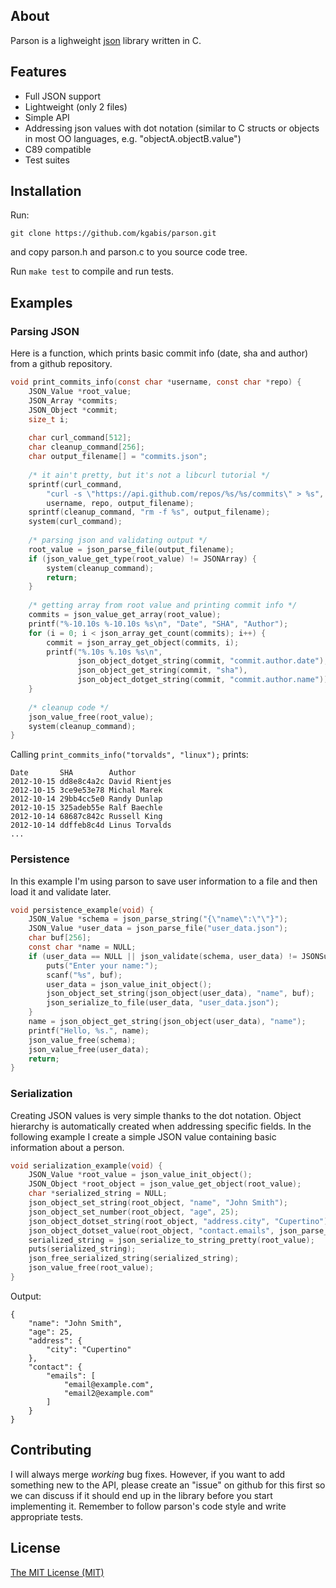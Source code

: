 ## About
Parson is a lighweight [json](http://json.org) library written in C.

## Features
* Full JSON support
* Lightweight (only 2 files)
* Simple API
* Addressing json values with dot notation (similar to C structs or objects in most OO languages, e.g. "objectA.objectB.value")
* C89 compatible
* Test suites

## Installation
Run:
```
git clone https://github.com/kgabis/parson.git
```
and copy parson.h and parson.c to you source code tree.

Run ```make test``` to compile and run tests.

## Examples
### Parsing JSON
Here is a function, which prints basic commit info (date, sha and author) from a github repository.  
```c
void print_commits_info(const char *username, const char *repo) {
    JSON_Value *root_value;
    JSON_Array *commits;
    JSON_Object *commit;
    size_t i;
    
    char curl_command[512];
    char cleanup_command[256];
    char output_filename[] = "commits.json";
    
    /* it ain't pretty, but it's not a libcurl tutorial */
    sprintf(curl_command, 
        "curl -s \"https://api.github.com/repos/%s/%s/commits\" > %s",
        username, repo, output_filename);
    sprintf(cleanup_command, "rm -f %s", output_filename);
    system(curl_command);
    
    /* parsing json and validating output */
    root_value = json_parse_file(output_filename);
    if (json_value_get_type(root_value) != JSONArray) {
        system(cleanup_command);
        return;
    }
    
    /* getting array from root value and printing commit info */
    commits = json_value_get_array(root_value);
    printf("%-10.10s %-10.10s %s\n", "Date", "SHA", "Author");
    for (i = 0; i < json_array_get_count(commits); i++) {
        commit = json_array_get_object(commits, i);
        printf("%.10s %.10s %s\n",
               json_object_dotget_string(commit, "commit.author.date"),
               json_object_get_string(commit, "sha"),
               json_object_dotget_string(commit, "commit.author.name"));
    }
    
    /* cleanup code */
    json_value_free(root_value);
    system(cleanup_command);
}

```
Calling ```print_commits_info("torvalds", "linux");``` prints:  
```
Date       SHA        Author
2012-10-15 dd8e8c4a2c David Rientjes
2012-10-15 3ce9e53e78 Michal Marek
2012-10-14 29bb4cc5e0 Randy Dunlap
2012-10-15 325adeb55e Ralf Baechle
2012-10-14 68687c842c Russell King
2012-10-14 ddffeb8c4d Linus Torvalds
...
```

### Persistence
In this example I'm using parson to save user information to a file and then load it and validate later.
```c
void persistence_example(void) {
    JSON_Value *schema = json_parse_string("{\"name\":\"\"}");
    JSON_Value *user_data = json_parse_file("user_data.json");
    char buf[256];
    const char *name = NULL;
    if (user_data == NULL || json_validate(schema, user_data) != JSONSuccess) {
        puts("Enter your name:");
        scanf("%s", buf);
        user_data = json_value_init_object();
        json_object_set_string(json_object(user_data), "name", buf);
        json_serialize_to_file(user_data, "user_data.json");
    }
    name = json_object_get_string(json_object(user_data), "name");
    printf("Hello, %s.", name);
    json_value_free(schema);
    json_value_free(user_data);
    return;
}
```

### Serialization
Creating JSON values is very simple thanks to the dot notation. 
Object hierarchy is automatically created when addressing specific fields. 
In the following example I create a simple JSON value containing basic information about a person.
```c
void serialization_example(void) {
    JSON_Value *root_value = json_value_init_object();
    JSON_Object *root_object = json_value_get_object(root_value);
    char *serialized_string = NULL;
    json_object_set_string(root_object, "name", "John Smith");
    json_object_set_number(root_object, "age", 25);
    json_object_dotset_string(root_object, "address.city", "Cupertino");
    json_object_dotset_value(root_object, "contact.emails", json_parse_string("[\"email@example.com\",\"email2@example.com\"]"));
    serialized_string = json_serialize_to_string_pretty(root_value);
    puts(serialized_string);
    json_free_serialized_string(serialized_string);
    json_value_free(root_value);
}

```

Output:
```
{
    "name": "John Smith",
    "age": 25,
    "address": {
        "city": "Cupertino"
    },
    "contact": {
        "emails": [
            "email@example.com",
            "email2@example.com"
        ]
    }
}
```

## Contributing

I will always merge *working* bug fixes. However, if you want to add something new to the API, please create an "issue" on github for this first so we can discuss if it should end up in the library before you start implementing it.
Remember to follow parson's code style and write appropriate tests.

## License
[The MIT License (MIT)](http://opensource.org/licenses/mit-license.php)

